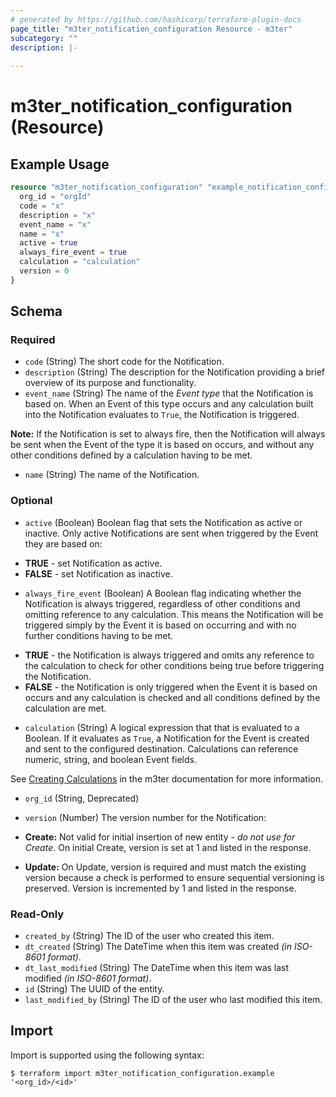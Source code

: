 ```yaml
---
# generated by https://github.com/hashicorp/terraform-plugin-docs
page_title: "m3ter_notification_configuration Resource - m3ter"
subcategory: ""
description: |-
  
---
```


# m3ter_notification_configuration (Resource)



## Example Usage

```terraform
resource "m3ter_notification_configuration" "example_notification_configuration" {
  org_id = "orgId"
  code = "x"
  description = "x"
  event_name = "x"
  name = "x"
  active = true
  always_fire_event = true
  calculation = "calculation"
  version = 0
}
```

<!-- schema generated by tfplugindocs -->
## Schema

### Required

- `code` (String) The short code for the Notification.
- `description` (String) The description for the Notification providing a brief overview of its purpose and functionality.
- `event_name` (String) The name of the *Event type* that the Notification is based on. When an Event of this type occurs and any calculation built into the Notification evaluates to `True`, the Notification is triggered.

**Note:** If the Notification is set to always fire, then the Notification will always be sent when the Event of the type it is based on occurs, and without any other conditions defined by a calculation having to be met.
- `name` (String) The name of the Notification.

### Optional

- `active` (Boolean) Boolean flag that sets the Notification as active or inactive. Only active Notifications are sent when triggered by the Event they are based on:

* **TRUE** - set Notification as active. 
* **FALSE** - set Notification as inactive.
- `always_fire_event` (Boolean) A Boolean flag indicating whether the Notification is always triggered, regardless of other conditions and omitting reference to any calculation. This means the Notification will be triggered simply by the Event it is based on occurring and with no further conditions having to be met.
 
*  **TRUE** - the Notification is always triggered and omits any reference to the calculation to check for other conditions being true before triggering the Notification.
*  **FALSE** - the Notification is only triggered when the Event it is based on occurs and any calculation is checked and all conditions defined by the calculation are met.
- `calculation` (String) A logical expression that that is evaluated to a Boolean. If it evaluates as `True`, a Notification for the Event is created and sent to the configured destination. 
Calculations can reference numeric, string, and boolean Event fields.  

See [Creating Calculations](https://www.m3ter.com/docs/guides/utilizing-events-and-notifications/key-concepts-and-relationships#creating-calculations) in the m3ter documentation for more information.
- `org_id` (String, Deprecated)
- `version` (Number) The version number for the Notification:

- **Create:** Not valid for initial insertion of new entity - *do not use for Create*. On initial Create, version is set at 1 and listed in the response.
- **Update:** On Update, version is required and must match the existing version because a check is performed to ensure sequential versioning is preserved. Version is incremented by 1 and listed in the response.

### Read-Only

- `created_by` (String) The ID of the user who created this item.
- `dt_created` (String) The DateTime when this item was created *(in ISO-8601 format)*.
- `dt_last_modified` (String) The DateTime when this item was last modified *(in ISO-8601 format)*.
- `id` (String) The UUID of the entity.
- `last_modified_by` (String) The ID of the user who last modified this item.

## Import

Import is supported using the following syntax:

```shell
$ terraform import m3ter_notification_configuration.example '<org_id>/<id>'
```
